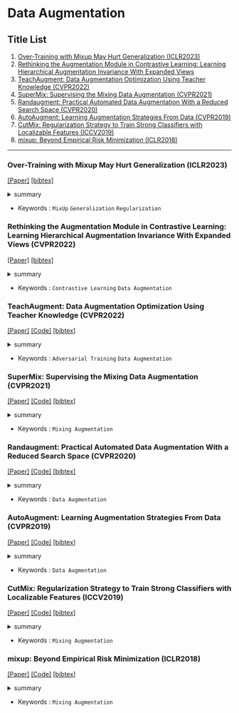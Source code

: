 # Data Augmentation

## Title List

1. [Over-Training with Mixup May Hurt Generalization (ICLR2023)](#over-training-with-mixup-may-hurt-generalization-iclr2023)
2. [Rethinking the Augmentation Module in Contrastive Learning: Learning Hierarchical Augmentation Invariance With Expanded Views](#rethinking-the-augmentation-module-in-contrastive-learning-learning-hierarchical-augmentation-invariance-with-expanded-views-cvpr2022)
3. [TeachAugment: Data Augmentation Optimization Using Teacher Knowledge (CVPR2022)](#teachaugment-data-augmentation-optimization-using-teacher-knowledge-cvpr2022)
4. [SuperMix: Supervising the Mixing Data Augmentation (CVPR2021)](#supermix-supervising-the-mixing-data-augmentation-cvpr2021)
5. [Randaugment: Practical Automated Data Augmentation With a Reduced Search Space (CVPR2020)](#randaugment-practical-automated-data-augmentation-with-a-reduced-search-space-cvpr2020)
6. [AutoAugment: Learning Augmentation Strategies From Data (CVPR2019)](#autoaugment-learning-augmentation-strategies-from-data-cvpr2019)
7. [CutMix: Regularization Strategy to Train Strong Classifiers with Localizable Features (ICCV2019)](#cutmix-regularization-strategy-to-train-strong-classifiers-with-localizable-features-iccv2019)
8. [mixup: Beyond Empirical Risk Minimization (ICLR2018)](#mixup-beyond-empirical-risk-minimization-iclr2018)

---

### Over-Training with Mixup May Hurt Generalization (ICLR2023)

[[Paper]](https://openreview.net/pdf?id=JmkjrlVE-DG)
[[bibtex]](https://openreview.net/forum?id=JmkjrlVE-DG#)

<details><summary>summary</summary><div>

- 調査中

</div></details>

- Keywords : `MixUp` `Generalization` `Regularization`

### Rethinking the Augmentation Module in Contrastive Learning: Learning Hierarchical Augmentation Invariance With Expanded Views (CVPR2022)

[[Paper]](https://openaccess.thecvf.com/content/CVPR2022/papers/Zhang_Rethinking_the_Augmentation_Module_in_Contrastive_Learning_Learning_Hierarchical_Augmentation_CVPR_2022_paper.pdf)
[[bibtex]](https://openaccess.thecvf.com/content/CVPR2022/html/Zhang_Rethinking_the_Augmentation_Module_in_Contrastive_Learning_Learning_Hierarchical_Augmentation_CVPR_2022_paper.html)

<details><summary>summary</summary><div>

- 調査中

</div></details>

- Keywords : `Contrastive Learning` `Data Augmentation`

### TeachAugment: Data Augmentation Optimization Using Teacher Knowledge (CVPR2022)

[[Paper]](https://openaccess.thecvf.com/content/CVPR2022/papers/Suzuki_TeachAugment_Data_Augmentation_Optimization_Using_Teacher_Knowledge_CVPR_2022_paper.pdf)
[[Code]](https://github.com/DensoITLab/TeachAugment)
[[bibtex]](https://openaccess.thecvf.com/content/CVPR2022/html/Suzuki_TeachAugment_Data_Augmentation_Optimization_Using_Teacher_Knowledge_CVPR_2022_paper.html)

<details><summary>summary</summary><div>
  
- TeacherネットワークとStudentネットワークを用意し、Teacherネットワークには識別可能であるが、Studentネットワークに対しては誤識別させるようなデータ拡張を探索し、訓練する教師ありデータ拡張手法。

</div></details>

- Keywords : `Adversarial Training` `Data Augmentation`

### SuperMix: Supervising the Mixing Data Augmentation (CVPR2021)

[[Paper]](https://openaccess.thecvf.com/content/CVPR2021/papers/Dabouei_SuperMix_Supervising_the_Mixing_Data_Augmentation_CVPR_2021_paper.pdf)
[[Code]](https://github.com/alldbi/SuperMix)
[[bibtex]](https://github.com/alldbi/SuperMix)

<details><summary>summary</summary><div>
  
- [CutMix](#cutmix-regularization-strategy-to-train-strong-classifiers-with-localizable-features-iccv2019)の改良。
    1つの画像に対してピクセルレベルの重みマスクを生成し、識別に影響の大きいピクセルをペア画像に強く結合することで、より効果的な混合データ増強を行う手法。

</div></details>

- Keywords : `Mixing Augmentation`

### Randaugment: Practical Automated Data Augmentation With a Reduced Search Space (CVPR2020)

[[Paper]](https://openaccess.thecvf.com/content_CVPRW_2020/papers/w40/Cubuk_Randaugment_Practical_Automated_Data_Augmentation_With_a_Reduced_Search_Space_CVPRW_2020_paper.pdf)
[[Code]](https://github.com/ildoonet/pytorch-randaugment)
[[bibtex]](https://openaccess.thecvf.com/content_CVPRW_2020/html/w40/Cubuk_Randaugment_Practical_Automated_Data_Augmentation_With_a_Reduced_Search_Space_CVPRW_2020_paper.html)

<details><summary>summary</summary><div>
  
- [AutoAugment](#autoaugment-learning-augmentation-strategies-from-data-cvpr2019)の改良。
    ランダムな変換を組み合わせることで、探索空間を単純化し、探索にかかる計算量を大幅に削減した手法.

</div></details>

- Keywords : `Data Augmentation`

### AutoAugment: Learning Augmentation Strategies From Data (CVPR2019)

[[Paper]](https://openaccess.thecvf.com/content_CVPR_2019/papers/Cubuk_AutoAugment_Learning_Augmentation_Strategies_From_Data_CVPR_2019_paper.pdf)
[[Code]](https://github.com/DeepVoltaire/AutoAugment)
[[bibtex]](https://openaccess.thecvf.com/content_CVPR_2019/html/Cubuk_AutoAugment_Learning_Augmentation_Strategies_From_Data_CVPR_2019_paper.html)

<details><summary>summary</summary><div>
  
- 事前に定義された画像変換が与えられた場合に、最適な拡張方針の探索を自動化した手法。

</div></details>

- Keywords : `Data Augmentation`

### CutMix: Regularization Strategy to Train Strong Classifiers with Localizable Features (ICCV2019)

[[Paper]](https://openaccess.thecvf.com/content_ICCV_2019/papers/Yun_CutMix_Regularization_Strategy_to_Train_Strong_Classifiers_With_Localizable_Features_ICCV_2019_paper.pdf)
[[Code]](https://github.com/clovaai/CutMix-PyTorch)
[[bibtex]](https://openaccess.thecvf.com/content_ICCV_2019/html/Yun_CutMix_Regularization_Strategy_to_Train_Strong_Classifiers_With_Localizable_Features_ICCV_2019_paper.html)

<details><summary>summary</summary><div>
  
- [mixup](#mixup-beyond-empirical-risk-minimization-iclr2018)とCutoutの組み合わせ。
    2つの画像とラベルのペアに対して一方の画像の切り取られた領域を、もう一方の画像に重ね合わせる混合データ増強手法。
    また、ラベルも同様に凸線形補間によるデータ増強を行う。

</div></details>

- Keywords : `Mixing Augmentation`

### mixup: Beyond Empirical Risk Minimization (ICLR2018)

[[Paper]](https://openreview.net/pdf?id=r1Ddp1-Rb)
[[Code]](https://github.com/facebookresearch/mixup-cifar10)
[[bibtex]](https://openreview.net/forum?id=r1Ddp1-Rb&;noteId=r1Ddp1-Rb)

<details><summary>summary</summary><div>

- ベータ分布から得られた確率を重みとして、ランダムに選ばれたデータとラベルのペアに対して凸線形補間によるデータ増強を行い画像を結合する。

</div></details>

- Keywords : `Mixing Augmentation`
